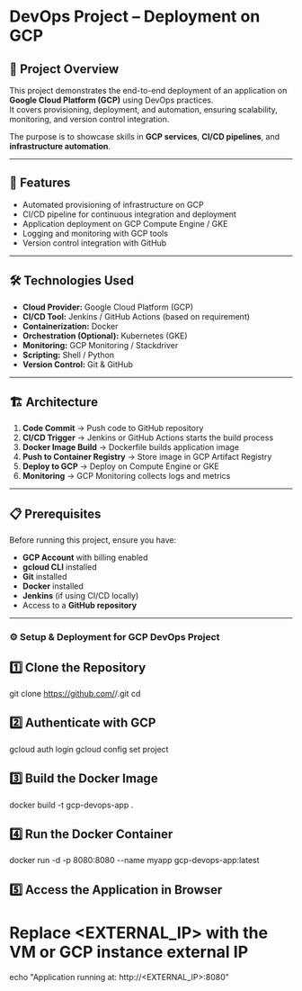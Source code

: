 # DevOps Project – Deployment on GCP

## 📌 Project Overview
This project demonstrates the end-to-end deployment of an application on **Google Cloud Platform (GCP)** using DevOps practices.  
It covers provisioning, deployment, and automation, ensuring scalability, monitoring, and version control integration.  

The purpose is to showcase skills in **GCP services**, **CI/CD pipelines**, and **infrastructure automation**.

---

## 🚀 Features
- Automated provisioning of infrastructure on GCP
- CI/CD pipeline for continuous integration and deployment
- Application deployment on GCP Compute Engine / GKE
- Logging and monitoring with GCP tools
- Version control integration with GitHub

---

## 🛠 Technologies Used
- **Cloud Provider:** Google Cloud Platform (GCP)
- **CI/CD Tool:** Jenkins / GitHub Actions (based on requirement)
- **Containerization:** Docker
- **Orchestration (Optional):** Kubernetes (GKE)
- **Monitoring:** GCP Monitoring / Stackdriver
- **Scripting:** Shell / Python
- **Version Control:** Git & GitHub

---

## 🏗 Architecture
1. **Code Commit** → Push code to GitHub repository
2. **CI/CD Trigger** → Jenkins or GitHub Actions starts the build process
3. **Docker Image Build** → Dockerfile builds application image
4. **Push to Container Registry** → Store image in GCP Artifact Registry
5. **Deploy to GCP** → Deploy on Compute Engine or GKE
6. **Monitoring** → GCP Monitoring collects logs and metrics

---

## 📋 Prerequisites
Before running this project, ensure you have:
- **GCP Account** with billing enabled
- **gcloud CLI** installed
- **Git** installed
- **Docker** installed
- **Jenkins** (if using CI/CD locally)
- Access to a **GitHub repository**

---

### ⚙️ Setup & Deployment for GCP DevOps Project

## 1️⃣ Clone the Repository
git clone https://github.com/<your-username>/<your-repo>.git
cd <your-repo>

## 2️⃣ Authenticate with GCP
gcloud auth login
gcloud config set project <your-gcp-project-id>

## 3️⃣ Build the Docker Image
docker build -t gcp-devops-app .

## 4️⃣ Run the Docker Container
docker run -d -p 8080:8080 --name myapp gcp-devops-app:latest

## 5️⃣ Access the Application in Browser
# Replace <EXTERNAL_IP> with the VM or GCP instance external IP
echo "Application running at: http://<EXTERNAL_IP>:8080"
